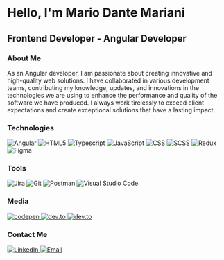 <h1>Hello, I'm Mario Dante Mariani</h1>

<h2>Frontend Developer - Angular Developer</h2>

### About Me

As an Angular developer, I am passionate about creating innovative and high-quality web solutions. 
I have collaborated in various development teams, contributing my knowledge, updates, and innovations in the technologies we are using to enhance the performance and quality of the software we have produced.
I always work tirelessly to exceed client expectations and create exceptional solutions that have a lasting impact.

### Technologies
![Angular](https://img.shields.io/badge/-Angular-333333?style=flat&logo=angular)
![HTML5](https://img.shields.io/badge/-HTML5-333333?style=flat&logo=HTML5)
![Typescript](https://img.shields.io/badge/-Typescript-333333?style=flat&logo=typescript)
![JavaScript](https://img.shields.io/badge/-JavaScript-333333?style=flat&logo=javascript)
![CSS](https://img.shields.io/badge/-CSS-333333?style=flat&logo=CSS3&logoColor=1572B6)
![SCSS](https://img.shields.io/badge/-SCSS-333333?style=flat&logo=SASS&logoColor=CE6B9E)
![Redux](https://img.shields.io/badge/-Redux-333333?style=flat&logo=redux)
![Figma](https://img.shields.io/badge/-Figma-333333?style=flat&logo=figma)
<br/>

### Tools
![Jira](https://img.shields.io/badge/jira-%230A0FFF.svg?style=flat&logo=jira)
![Git](https://img.shields.io/badge/git-%23F05033.svg?style=flat&logo=git)
![Postman](https://img.shields.io/badge/Postman-FF6C37?style=flat&logo=postman)
![Visual Studio Code](https://img.shields.io/badge/Visual%20Studio%20Code-0078d7.svg?style=flat&logo=visual-studio-code)




<!--
<a href="https://www.atlassian.com/es/software/jira" target="_blank" rel="noreferrer"> <img src="https://www.vectorlogo.zone/logos/atlassian_jira/atlassian_jira-icon.svg" alt="git" width="40" height="40"/> </a>
<a href="https://git-scm.com/" target="_blank" rel="noreferrer"> <img src="https://www.vectorlogo.zone/logos/git-scm/git-scm-icon.svg" alt="git" width="40" height="40"/> </a>
<a href="https://www.postman.com/" target="_blank" rel="noreferrer"> <img src="https://www.vectorlogo.zone/logos/getpostman/getpostman-icon.svg" alt="git" width="40" height="40"/> </a>
<a href="https://code.visualstudio.com/" target="_blank" rel="noreferrer"> <img src="https://www.vectorlogo.zone/logos/visualstudio_code/visualstudio_code-icon.svg" alt="git" width="40" height="40"/> </a>
-->

### Media
<a href="https://codepen.io/mariodante"  target="_blank" rel="noreferrer" >
<img alt="codepen" src="https://img.shields.io/badge/Codepen-000000?style=flat&logo=codepen&logoColor=white">
</a>

<a href="https://dev.to/mariodante" target="blank">
<img alt="dev.to" src="https://img.shields.io/badge/dev.to-0A0A0A?style=flat&logo=dev.to&logoColor=white">
</a>

<a href="https://mariodante.medium.com/" target="blank">
<img alt="dev.to" src="https://img.shields.io/badge/Medium-12100E?style=flat&logo=medium&logoColor=white">
</a>

### Contact Me
<a href="https://www.linkedin.com/in/mario-dante-mariani/">
<img alt="LinkedIn" src="https://img.shields.io/badge/LinkedIn-Mario%20Mariani-blue?style=flat-square&logo=linkedin">
</a>
<a href="mailto:mariodante@gmail.com?subject=Github connection">
 <img alt="Email" src="https://img.shields.io/badge/Gmail-mariodante@gmail.com-blue?style=flat-square&logo=gmail">
</a>


 <!--

  <br/>
  
  ![React](https://img.shields.io/badge/-React-333333?style=flat&logo=react)
  
  <br/>
  ![Node.js](https://img.shields.io/badge/-Node.js-333333?style=flat&logo=node.js)
  ![Express](https://img.shields.io/badge/-Express-333333?style=flat&logo=express)
  ![PostgreSQL](https://img.shields.io/badge/-PostgreSQL-333333?style=flat&logo=postgresql)
  ![Sequelize](https://img.shields.io/badge/-Sequelize-333333?style=flat&logo=sequelize)
  ![MongoDB](https://img.shields.io/badge/-MongoDB-333333?style=flat&logo=MongoDB)




<h3 align="left">Connect with me:</h3>
<p align="left">
<a href="https://linkedin.com/in/mario-dante-mariani" target="blank"><img src="https://raw.githubusercontent.com/rahuldkjain/github-profile-readme-generator/master/src/images/icons/Social/linked-in-alt.svg" alt="mario-dante-mariani" height="30" width="40" /></a>
<a href="https://medium.com/@mariodante" target="blank"><img align="center" src="https://raw.githubusercontent.com/rahuldkjain/github-profile-readme-generator/master/src/images/icons/Social/medium.svg" alt="@mariodante" height="30" width="40" /></a>
 

 
<a href="https://codepen.io/mariodante" target="blank"><img align="center" src="https://raw.githubusercontent.com/rahuldkjain/github-profile-readme-generator/master/src/images/icons/Social/codepen.svg" alt="mariodante" height="30" width="40" /></a>
<a href="https://dev.to/mariodante" target="blank"><img align="center" src="https://raw.githubusercontent.com/rahuldkjain/github-profile-readme-generator/master/src/images/icons/Social/devto.svg" alt="mariodante" height="30" width="40" /></a>
<a href="https://codesandbox.com/mariodante" target="blank"><img align="center" src="https://raw.githubusercontent.com/rahuldkjain/github-profile-readme-generator/master/src/images/icons/Social/codesandbox.svg" alt="mariodante" height="30" width="40" /></a>
<a href="https://www.hackerrank.com/mariodante" target="blank"><img align="center" src="https://raw.githubusercontent.com/rahuldkjain/github-profile-readme-generator/master/src/images/icons/Social/hackerrank.svg" alt="mariodante" height="30" width="40" /></a>

</p>

<h3 align="left">Languages:</h3>
<p align="left">
  <a href="https://angular.io" target="_blank" rel="noreferrer"> <img src="https://angular.io/assets/images/logos/angular/angular.svg" alt="angular" width="40" height="40"/> </a>
  <a href="https://www.w3.org/html/" target="_blank" rel="noreferrer"> <img src="https://raw.githubusercontent.com/devicons/devicon/master/icons/html5/html5-original-wordmark.svg" alt="html5" width="40" height="40"/> </a> 
  <a href="https://developer.mozilla.org/en-US/docs/Web/JavaScript" target="_blank" rel="noreferrer"> <img src="https://raw.githubusercontent.com/devicons/devicon/master/icons/javascript/javascript-original.svg" alt="javascript" width="40" height="40"/> </a> <a href="https://sass-lang.com" target="_blank" rel="noreferrer"> <img src="https://raw.githubusercontent.com/devicons/devicon/master/icons/sass/sass-original.svg" alt="sass" width="40" height="40"/> </a> 
  <a href="https://www.typescriptlang.org/" target="_blank" rel="noreferrer"> <img src="https://raw.githubusercontent.com/devicons/devicon/master/icons/typescript/typescript-original.svg" alt="typescript" width="40" height="40"/> </a>
  <a href="https://developer.mozilla.org/es/docs/Web/CSS" target="_blank" rel="noreferrer"> <img src="https://www.vectorlogo.zone/logos/w3_css/w3_css-official.svg" alt="git" width="40" height="40"/> </a>
</p>

<h3 align="left">Tools:</h3>
<p align="left">
<a href="https://www.atlassian.com/es/software/jira" target="_blank" rel="noreferrer"> <img src="https://www.vectorlogo.zone/logos/atlassian_jira/atlassian_jira-icon.svg" alt="git" width="40" height="40"/> </a>
<a href="https://git-scm.com/" target="_blank" rel="noreferrer"> <img src="https://www.vectorlogo.zone/logos/git-scm/git-scm-icon.svg" alt="git" width="40" height="40"/> </a>
<a href="https://www.postman.com/" target="_blank" rel="noreferrer"> <img src="https://www.vectorlogo.zone/logos/getpostman/getpostman-icon.svg" alt="git" width="40" height="40"/> </a>
<a href="https://code.visualstudio.com/" target="_blank" rel="noreferrer"> <img src="https://www.vectorlogo.zone/logos/visualstudio_code/visualstudio_code-icon.svg" alt="git" width="40" height="40"/> </a>
</p>
-->

